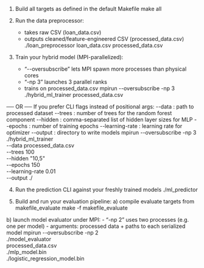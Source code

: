 1. Build all targets as defined in the default Makefile
make all

 2. Run the data preprocessor:
    - takes raw CSV (loan_data.csv)
    - outputs cleaned/feature-engineered CSV (processed_data.csv)
./loan_preprocessor loan_data.csv processed_data.csv

 3. Train your hybrid model (MPI-parallelized):
    - “--oversubscribe” lets MPI spawn more processes than physical cores
    - “-np 3” launches 3 parallel ranks
    - trains on processed_data.csv
mpirun --oversubscribe -np 3 ./hybrid_ml_trainer processed_data.csv

 ── OR ──
 If you prefer CLI flags instead of positional args:
    --data            : path to processed dataset
    --trees           : number of trees for the random forest component
    --hidden          : comma-separated list of hidden layer sizes for MLP
    --epochs          : number of training epochs
    --learning-rate   : learning rate for optimizer
    --output          : directory to write models
mpirun --oversubscribe -np 3 ./hybrid_ml_trainer \
  --data processed_data.csv \
  --trees 100 \
  --hidden "10,5" \
  --epochs 150 \
  --learning-rate 0.01 \
  --output ./

 4. Run the prediction CLI against your freshly trained models
./ml_predictor

 5. Build and run your evaluation pipeline:
    a) compile evaluate targets from makefile_evaluate
make -f makefile_evaluate

   b) launch model evaluator under MPI:
       - “-np 2” uses two processes (e.g. one per model)
       - arguments: processed data + paths to each serialized model
mpirun --oversubscribe -np 2 \
  ./model_evaluator \
    processed_data.csv \
    ./mlp_model.bin \
    ./logistic_regression_model.bin
